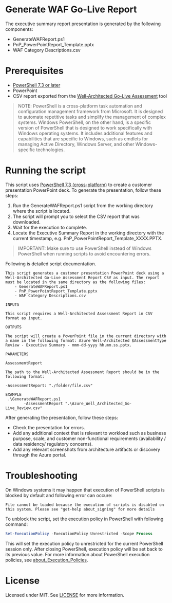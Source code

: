 # Generate WAF Go-Live Report

The executive summary report presentation is generated by the following components:

- GenerateWAFReport.ps1
- PnP_PowerPointReport_Template.pptx
- WAF Category Descriptions.csv

# Prerequisites

- [PowerShell 7.3 or later](https://docs.microsoft.com/en-us/powershell/scripting/install/installing-powershell?view=powershell-7)
- PowerPoint
- CSV report exported from the [Well-Architected Go-Live Assessment](https://aka.ms/assessments) tool

>NOTE: PowerShell is a cross-platform task automation and configuration management framework from Microsoft. It is designed to automate repetitive tasks and simplify the management of complex systems. Windows PowerShell, on the other hand, is a specific version of PowerShell that is designed to work specifically with Windows operating systems. It includes additional features and capabilities that are specific to Windows, such as cmdlets for managing Active Directory, Windows Server, and other Windows-specific technologies.

# Running the script

This script uses [PowerShell 7.3 (cross-platform)](https://learn.microsoft.com/en-us/powershell/scripting/install/installing-powershell-on-windows?view=powershell-7.3#installing-the-msi-package) to create a customer presentation PowerPoint deck. To generate the presentation, follow these steps:

1. Run the GenerateWAFReport.ps1 script from the working directory where the script is located.
2. The script will prompt you to select the CSV report that was downloaded.
3. Wait for the execution to complete.
4. Locate the Executive Summary Report in the working directory with the current timestamp, e.g. PnP_PowerPointReport_Template_XXXX.PPTX.

>IMPORTANT: Make sure to use PowerShell instead of Windows PowerShell when running scripts to avoid encountering errors.

Following is detailed script documentation.

```
This script generates a customer presentation PowerPoint deck using a Well-Architected Go-Live Assessment Report CSV as input. The report must be located in the same directory as the following files: 
    - GenerateWAFReport.ps1
    - PnP_PowerPointReport_Template.pptx
    - WAF Category Descriptions.csv

INPUTS

This script requires a Well-Architected Assessment Report in CSV format as input.

OUTPUTS

The script will create a PowerPoint file in the current directory with a name in the following format: Azure Well-Architected $AssessmentType Review - Executive Summary - mmm-dd-yyyy hh.mm.ss.pptx.

PARAMETERS

AssessmentReport

The path to the Well-Architected Assessment Report should be in the following format:

-AssessmentReport: "./folder/file.csv"

EXAMPLE
 .\GenerateWAFReport.ps1 
        -AssessmentReport ".\Azure_Well_Architected_Go-Live_Review.csv" 

```

After generating the presentation, follow these steps:

- Check the presentation for errors.
- Add any additional context that is relevant to workload such as business purpose, scale, and customer non-functional requirements (availability / data residency/ regulatory concerns).
- Add any relevant screenshots from architecture artifacts or discovery through the Azure portal.

# Troubleshooting

On Windows systems it may happen that execution of PowerShell scripts is blocked by default and following error can occure:

```
File cannot be loaded because the execution of scripts is disabled on this system. Please see "get-help about_signing" for more details
```

To unblock the script, set the execution policy in PowerShell with following command:

```powershell
Set-ExecutionPolicy -ExecutionPolicy Unrestricted -Scope Process
```

This will set the execution policy to unrestricted for the current PowerShell session only. After closing PowerShell, execution policy will be set back to its previous value. For more information about PowerShell execution policies, see [about_Execution_Policies](https://docs.microsoft.com/en-us/powershell/module/microsoft.powershell.core/about/about_execution_policies?view=powershell-7.1).

# License

Licensed under MIT. See [LICENSE](LICENSE) for more information.